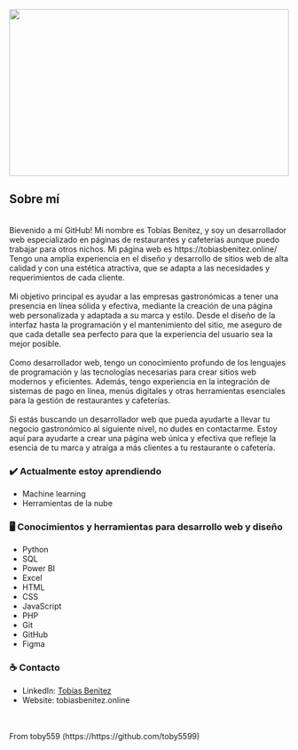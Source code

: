 <img src="https://raw.githubusercontent.com/toby5599/toby5599/main/imágenes/header.png" width="100%" height="300" />

## Sobre mí

<br>
Bievenido a mi GitHub! Mi nombre es Tobías Benitez, y soy un desarrollador web especializado en páginas de restaurantes y cafeterías aunque puedo trabajar para otros nichos. Mi página web es https://tobiasbenitez.online/ Tengo una amplia experiencia en el diseño y desarrollo de sitios web de alta calidad y con una estética atractiva, que se adapta a las necesidades y requerimientos de cada cliente.
<br>
<br>
Mi objetivo principal es ayudar a las empresas gastronómicas a tener una presencia en línea sólida y efectiva, mediante la creación de una página web personalizada y adaptada a su marca y estilo. Desde el diseño de la interfaz hasta la programación y el mantenimiento del sitio, me aseguro de que cada detalle sea perfecto para que la experiencia del usuario sea la mejor posible.
<br>
<br>
Como desarrollador web, tengo un conocimiento profundo de los lenguajes de programación y las tecnologías necesarias para crear sitios web modernos y eficientes. Además, tengo experiencia en la integración de sistemas de pago en línea, menús digitales y otras herramientas esenciales para la gestión de restaurantes y cafeterías.
<br><br>
Si estás buscando un desarrollador web que pueda ayudarte a llevar tu negocio gastronómico al siguiente nivel, no dudes en contactarme. Estoy aquí para ayudarte a crear una página web única y efectiva que refleje la esencia de tu marca y atraiga a más clientes a tu restaurante o cafetería.

### ✔️ Actualmente estoy aprendiendo
- Machine learning
- Herramientas de la nube

### 	🖥️ Conocimientos y herramientas para desarrollo web y diseño
  - Python
  - SQL
  - Power BI
  - Excel
  - HTML
  - CSS
  - JavaScript
  - PHP
  - Git
  - GitHub
  - Figma

### ☕ Contacto
- LinkedIn: <a href = "https://www.linkedin.com/in/tobías-benitez/">Tobías Benitez</a>
- Website: tobiasbenitez.online
<br>
<br>
From toby559 (https://https://github.com/toby5599)

